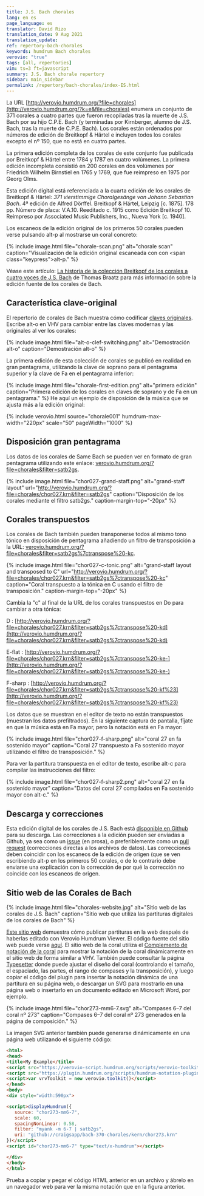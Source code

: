 ```yaml
---
title: J.S. Bach chorales
lang: en es
page_language: es
translator: David Rizo
translation_date: 9 Aug 2021
translation_update:
ref: repertory-bach-chorales
keywords: humdrum Bach chorales
verovio: "true"
tags: [all, repertories]
vim: ts=3 ft=javascript
summary: J.S. Bach chorale repertory
sidebar: main_sidebar
permalink: /repertory/bach-chorales/index-ES.html
---
```

La URL [http://verovio.humdrum.org/?file=chorales](http://verovio.humdrum.org/?k=e&file=chorales) enumera un conjunto de 371 corales a cuatro partes que fueron recopiladas tras la muerte de J.S. Bach por su hijo C.P.E. Bach (y terminadas por Kirnberger, alumno de J.S. Bach, tras la muerte de C.P.E. Bach).  Los corales están ordenados por números de edición de Breitkopf & Härtel e incluyen todos los corales excepto el nº 150, que no está en cuatro partes.

La primera edición completa de los corales de este conjunto fue publicada por Breitkopf & Härtel entre 1784 y 1787 en cuatro volúmenes.  La primera edición incompleta consistió en 200 corales en dos volúmenes por Friedrich Wilhelm Birnstiel en 1765 y 1769, que fue reimpreso en 1975 por Georg Olms.

Esta edición digital está referenciada a la cuarta edición de los corales de Breitkopf & Härtel: *371 vierstimmige Choralgesänge von Johann Sebastian Bach*. 4ª edición de Alfred Dörffel. Breitkopf & Härtel, Leipzig [c. 1875]. 178 pp. Número de placa: V.A.10. Reeditado c. 1915 como Edición Breitkopf 10. Reimpreso por Associated Music Publishers, Inc., Nueva York [c. 1940].

Los escaneos de la edición original de los primeros 50 corales pueden verse pulsando <span class="keypress">alt-p</span> al mostrarse un coral concreto:

{% include image.html
	file="chorale-scan.png"
	alt="chorale scan"
	caption="Visualización de la edición original escaneada con con <span class=\"keypress\">alt-p</span>."
%}

Véase este artículo: [La historia de la colección Breitkopf de los corales a cuatro voces de J.S. Bach](http://www.bach-cantatas.com/Articles/Breitkopf-History.htm) de Thomas Braatz para más información sobre la edición fuente de los corales de Bach.


## Característica clave-original ##
El repertorio de corales de Bach muestra cómo codificar [claves originales](/commands/alt-o).  Escribe <span class="keypress">alt-o</span> en VHV para cambiar entre las claves modernas y las originales al ver los corales:

{% include image.html
	file="alt-o-clef-switching.png"
	alt="Demostración alt-o"
	caption="Demostración alt-o"
%}

La primera edición de esta colección de corales se publicó en realidad en gran pentagrama, utilizando la clave de soprano para el pentagrama superior y la clave de Fa en el pentagrama inferior:

{% include image.html
	file="chorale-first-edition.png"
	alt="primera edición"
	caption="Primera edición de los corales en claves de soprano y de Fa en un pentagrama."
%}
He aquí un ejemplo de disposición de la música que se ajusta más a la edición original:

{% include verovio.html
	source="chorale001"
	humdrum-max-width="220px"
	scale="50"
	pageWidth="1000"
%}

<script type="application/humdrum" id="chorale001">
!!!OTL:	Aus meines Herzens Grunde
!!!SCT:	BWV 269
!!!PC#:	1
**kern	**kern
*clefF4	*clefC1
*k[f#]	*k[f#]
*M3/4	*M3/4
*^	*^
4B	4GG	4g	4d
=1	=1	=1	=1
4B	4G	2g	4d
8cL	4E	.	4e
8BJ	.	.	.
4A	4F#	4dd	4d
=2	=2	=2	=2
4G	4G	4.b	2d
4F#	4D	.	.
.	.	8a	.
4G	4E	4g	4B
=3	=3	=3	=3
8cL	4C	4.g	8eL
8BJ	.	.	8d
4c	8BBL	.	8e
.	8AAJ	8a	8f#J
4d	4GG	4b	4g
=4	=4	=4	=4
2d;y	2D;	2a;	2f#;y
*v	*v	*	*
*	*v	*v
*-	*-
</script>





## Disposición gran pentagrama ##
Los datos de los corales de Same Bach se pueden ver en formato de gran pentagrama utilizando este enlace: [verovio.humdrum.org/?file=chorales&filter=satb2gs](http://verovio.humdrum.org/?file=chorales&filter=satb2gs).

{% include image.html
	file="chor027-grand-staff.png"
	alt="grand-staff layout"
	url="http://verovio.humdrum.org/?file=chorales/chor027.krn&filter=satb2gs"
	caption="Disposición de los corales mediante el filtro satb2gs."
	caption-margin-top="-20px"
%}


## Corales transpuestos ##

Los corales de Bach también pueden transponerse todos al mismo tono tónico en disposición de pentagrama añadiendo un filtro de transposición a la URL: [verovio.humdrum.org/?file=chorales&filter=satb2gs%7ctranspose%20-kc](http://verovio.humdrum.org/?file=chorales&filter=satb2gs%7ctranspose%20-kc).


{% include image.html
	file="chor027-c-tonic.png"
	alt="grand-staff layout and transposed to C"
	url="http://verovio.humdrum.org/?file=chorales/chor027.krn&filter=satb2gs%7ctranspose%20-kc"
	caption="Coral transpuesto a la tónica en C usando el filtro de transposición."
	caption-margin-top="-20px"
%}


Cambia la "c" al final de la URL de los corales transpuestos en Do para cambiar a otra tónica:


D
: [http://verovio.humdrum.org/?file=chorales/chor027.krn&filter=satb2gs%7ctranspose%20-kd](http://verovio.humdrum.org/?file=chorales/chor027.krn&filter=satb2gs%7ctranspose%20-kd)

E-flat
: [http://verovio.humdrum.org/?file=chorales/chor027.krn&filter=satb2gs%7ctranspose%20-ke-](http://verovio.humdrum.org/?file=chorales/chor027.krn&filter=satb2gs%7ctranspose%20-ke-)

F-sharp
: [http://verovio.humdrum.org/?file=chorales/chor027.krn&filter=satb2gs%7ctranspose%20-kf%23](http://verovio.humdrum.org/?file=chorales/chor027.krn&filter=satb2gs%7ctranspose%20-kf%23)

Los datos que se muestran en el editor de texto no están transpuestos (muestran los datos prefiltrados).  En la siguiente captura de pantalla, fíjate en que la música está en Fa mayor, pero la notación está en Fa mayor:

{% include image.html
	file="chor027-f-sharp.png"
	alt="coral 27 en fa sostenido mayor"
	caption="Coral 27 transpuesto a Fa sostenido mayor utilizando el filtro de transposición."
%}


Para ver la partitura transpuesta en el editor de texto, escribe <span class="keypress">alt-c</span> para compilar las instrucciones del filtro:

{% include image.html
	file="chor027-f-sharp2.png"
	alt="coral 27 en fa sostenido mayor"
	caption="Datos del coral 27 compilados en Fa sostenido mayor con <span class='keypress'>alt-c</span>."
%}


## Descarga y correcciones ##

Esta edición digital de los corales de J.S. Bach está [disponible en Github](https://github.com/craigsapp/bach-371-chorales) para su descarga.  Las correcciones a la edición pueden ser enviadas a Github, ya sea como un [issue](https://github.com/craigsapp/bach-371-chorales/issues) (en prosa), o preferiblemente como un [pull request](https://github.com/craigsapp/bach-371-chorales/pulls) (correcciones directas a los archivos de datos).  Las correcciones deben coincidir con los escaneos de la edición de origen (que se ven escribiendo <span class='keypress'>alt-p</span> en los primeros 50 corales, o de lo contrario debe enviarse una explicación con la corrección de por qué la corrección no coincide con los escaneos de origen.


## Sitio web de las Corales de Bach ##

{% include image.html
	file="chorales-website.jpg"
	alt="Sitio web de las corales de J.S. Bach"
	caption="Sitio web que utiliza las partituras digitales de los corales de Bach"
%}

<a target="_blank" href="https://chorales.sapp.org">Este sitio web</a> demuestra cómo publicar partituras en la web después de haberlas editado con Verovio Humdrum Viewer. El código fuente del sitio web puede verse <a target="_blank" href="https://github.com/craigsapp/bach-370-chorales/tree/gh-pages">aquí</a>. El sitio web de la coral utiliza el <a target="_blank" href="https://plugin.humdrum.org">Complemento de notación de la coral</a> para mostrar la notación de la coral dinámicamente en el sitio web de forma similar a VHV.  También puede consultar la página <a target="_blank" href="https://chorales.sapp.org/typesetter">Typesetter</a> donde puede ajustar el diseño del coral (controlando el tamaño, el espaciado, las partes, el rango de compases y la transposición), y luego copiar el código del plugin para insertar la notación dinámica de una partitura en su página web, o descargar un SVG para mostrarlo en una página web o insertarlo en un documento editado en Microsoft Word, por ejemplo.

{% include image.html
	file="chor273-mm6-7.svg"
	alt="Compases 6&ndash;7 del coral nº 273"
	caption="Compases 6&ndash;7 del coral nº 273 generados en la página de composición."
%}


La imagen SVG anterior también puede generarse dinámicamente en una página web utilizando el siguiente código:

```html
<html>
<head>
<title>My Example</title>
<script src="https://verovio-script.humdrum.org/scripts/verovio-toolkit.js"></script>
<script src="https://plugin.humdrum.org/scripts/humdrum-notation-plugin.js"></script>
<script>var vrvToolkit = new verovio.toolkit()</script>
</head>
<body>
<div style="width:590px">

<script>displayHumdrum({
   source: "chor273-mm6-7",
   scale: 60,
   spacingNonLinear: 0.58,
   filter: "myank -m 6-7 | satb2gs",
   uri: "github://craigsapp/bach-370-chorales/kern/chor273.krn"
})</script>
<script id="chor273-mm6-7" type="text/x-humdrum"></script>

</div>
</body>
</html>
```

Prueba a copiar y pegar el código HTML anterior en un archivo y ábrelo en un navegador web para ver la misma notación que en la figura anterior.



